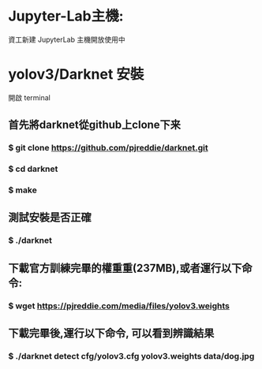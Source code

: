 # Jupyter-Lab主機: 
資工新建 JupyterLab 主機開放使用中

# yolov3/Darknet 安裝
開啟 terminal
## 首先將darknet從github上clone下来
### $ git clone https://github.com/pjreddie/darknet.git
### $ cd darknet
### $ make

## 測試安裝是否正確
### $ ./darknet

## 下載官方訓練完畢的權重重(237MB),或者運行以下命令:
### $ wget https://pjreddie.com/media/files/yolov3.weights

## 下載完畢後,運行以下命令, 可以看到辨識結果
### $ ./darknet detect cfg/yolov3.cfg yolov3.weights data/dog.jpg


